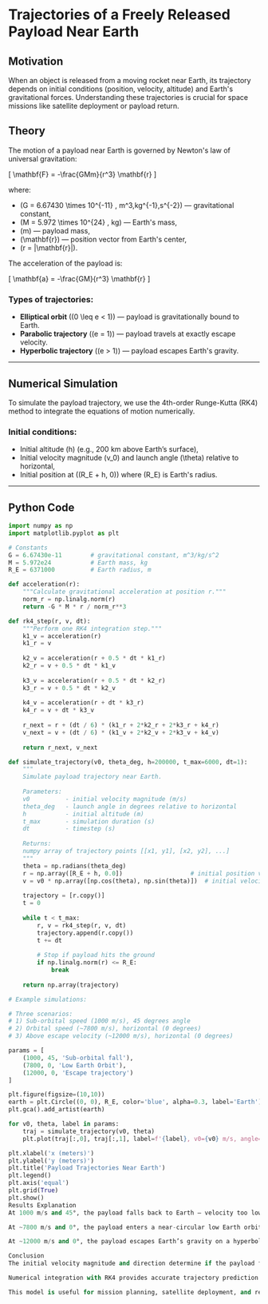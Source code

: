 # Trajectories of a Freely Released Payload Near Earth

## Motivation

When an object is released from a moving rocket near Earth, its trajectory depends on initial conditions (position, velocity, altitude) and Earth's gravitational forces. Understanding these trajectories is crucial for space missions like satellite deployment or payload return.

## Theory

The motion of a payload near Earth is governed by Newton's law of universal gravitation:

\[
\mathbf{F} = -\frac{GMm}{r^3} \mathbf{r}
\]

where:  
- \(G = 6.67430 \times 10^{-11} \, m^3\,kg^{-1}\,s^{-2}\) — gravitational constant,  
- \(M = 5.972 \times 10^{24} \, kg\) — Earth's mass,  
- \(m\) — payload mass,  
- \(\mathbf{r}\) — position vector from Earth's center,  
- \(r = |\mathbf{r}|\).

The acceleration of the payload is:

\[
\mathbf{a} = -\frac{GM}{r^3} \mathbf{r}
\]

### Types of trajectories:

- **Elliptical orbit** (\(0 \leq e < 1\)) — payload is gravitationally bound to Earth.
- **Parabolic trajectory** (\(e = 1\)) — payload travels at exactly escape velocity.
- **Hyperbolic trajectory** (\(e > 1\)) — payload escapes Earth's gravity.

---

## Numerical Simulation

To simulate the payload trajectory, we use the 4th-order Runge-Kutta (RK4) method to integrate the equations of motion numerically.

### Initial conditions:

- Initial altitude \(h\) (e.g., 200 km above Earth’s surface),
- Initial velocity magnitude \(v_0\) and launch angle \(\theta\) relative to horizontal,
- Initial position at \((R_E + h, 0)\) where \(R_E\) is Earth's radius.

---

## Python Code

```python
import numpy as np
import matplotlib.pyplot as plt

# Constants
G = 6.67430e-11        # gravitational constant, m^3/kg/s^2
M = 5.972e24           # Earth mass, kg
R_E = 6371000          # Earth radius, m

def acceleration(r):
    """Calculate gravitational acceleration at position r."""
    norm_r = np.linalg.norm(r)
    return -G * M * r / norm_r**3

def rk4_step(r, v, dt):
    """Perform one RK4 integration step."""
    k1_v = acceleration(r)
    k1_r = v
    
    k2_v = acceleration(r + 0.5 * dt * k1_r)
    k2_r = v + 0.5 * dt * k1_v
    
    k3_v = acceleration(r + 0.5 * dt * k2_r)
    k3_r = v + 0.5 * dt * k2_v
    
    k4_v = acceleration(r + dt * k3_r)
    k4_r = v + dt * k3_v
    
    r_next = r + (dt / 6) * (k1_r + 2*k2_r + 2*k3_r + k4_r)
    v_next = v + (dt / 6) * (k1_v + 2*k2_v + 2*k3_v + k4_v)
    
    return r_next, v_next

def simulate_trajectory(v0, theta_deg, h=200000, t_max=6000, dt=1):
    """
    Simulate payload trajectory near Earth.
    
    Parameters:
    v0          - initial velocity magnitude (m/s)
    theta_deg   - launch angle in degrees relative to horizontal
    h           - initial altitude (m)
    t_max       - simulation duration (s)
    dt          - timestep (s)
    
    Returns:
    numpy array of trajectory points [[x1, y1], [x2, y2], ...]
    """
    theta = np.radians(theta_deg)
    r = np.array([R_E + h, 0.0])                   # initial position vector
    v = v0 * np.array([np.cos(theta), np.sin(theta)])  # initial velocity vector
    
    trajectory = [r.copy()]
    t = 0
    
    while t < t_max:
        r, v = rk4_step(r, v, dt)
        trajectory.append(r.copy())
        t += dt
        
        # Stop if payload hits the ground
        if np.linalg.norm(r) <= R_E:
            break
    
    return np.array(trajectory)

# Example simulations:

# Three scenarios:
# 1) Sub-orbital speed (1000 m/s), 45 degrees angle
# 2) Orbital speed (~7800 m/s), horizontal (0 degrees)
# 3) Above escape velocity (~12000 m/s), horizontal (0 degrees)

params = [
    (1000, 45, 'Sub-orbital fall'),
    (7800, 0, 'Low Earth Orbit'),
    (12000, 0, 'Escape trajectory')
]

plt.figure(figsize=(10,10))
earth = plt.Circle((0, 0), R_E, color='blue', alpha=0.3, label='Earth')
plt.gca().add_artist(earth)

for v0, theta, label in params:
    traj = simulate_trajectory(v0, theta)
    plt.plot(traj[:,0], traj[:,1], label=f'{label}, v0={v0} m/s, angle={theta}°')

plt.xlabel('x (meters)')
plt.ylabel('y (meters)')
plt.title('Payload Trajectories Near Earth')
plt.legend()
plt.axis('equal')
plt.grid(True)
plt.show()
Results Explanation
At 1000 m/s and 45°, the payload falls back to Earth — velocity too low to sustain orbit.

At ~7800 m/s and 0°, the payload enters a near-circular low Earth orbit.

At ~12000 m/s and 0°, the payload escapes Earth’s gravity on a hyperbolic trajectory.

Conclusion
The initial velocity magnitude and direction determine if the payload falls, orbits, or escapes Earth.

Numerical integration with RK4 provides accurate trajectory prediction.

This model is useful for mission planning, satellite deployment, and reentry analysis.


